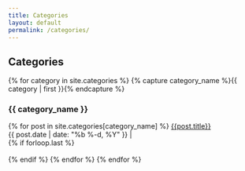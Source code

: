 ```yaml
---
title: Categories
layout: default
permalink: /categories/
---
```


## Categories

<div>
{% for category in site.categories %}
  {% capture category_name %}{{ category | first }}{% endcapture %}
    <div id="#{{ category_name | slugize }}"></div>
    <h3 class="category-head">{{ category_name }}</h3>
    <a name="{{ category_name | slugize }}"></a>
    {% for post in site.categories[category_name] %}
      <a href="{{ post.url }}">{{post.title}}</a>
      <div class="post-stats">
        <i class="time-icon"></i>
        <span class="published-date">
          {{ post.date | date: "%b %-d, %Y" }}
        </span> |
        <a href="{{ post.url }}#disqus_thread">
          <i class="comment-icon"></i>
          <span class="disqus-comment-count" data-disqus-identifier="{{ post.disqus_identifier }}"></span>
        </a>
      </div>
      {% if forloop.last %}<br><br>{% endif %}
    {% endfor %}
{% endfor %}
</div>
